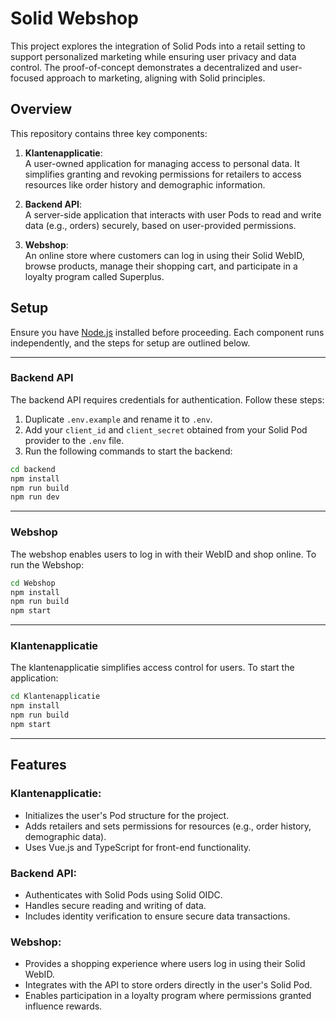 # Solid Webshop

This project explores the integration of Solid Pods into a retail setting to support personalized marketing while ensuring user privacy and data control. The proof-of-concept demonstrates a decentralized and user-focused approach to marketing, aligning with Solid principles.

## Overview

This repository contains three key components:

1. **Klantenapplicatie**:  
   A user-owned application for managing access to personal data. It simplifies granting and revoking permissions for retailers to access resources like order history and demographic information.

2. **Backend API**:  
   A server-side application that interacts with user Pods to read and write data (e.g., orders) securely, based on user-provided permissions.

3. **Webshop**:  
   An online store where customers can log in using their Solid WebID, browse products, manage their shopping cart, and participate in a loyalty program called Superplus.

## Setup

Ensure you have [Node.js](https://nodejs.org/) installed before proceeding. Each component runs independently, and the steps for setup are outlined below.

---

### Backend API

The backend API requires credentials for authentication. Follow these steps:

1. Duplicate `.env.example` and rename it to `.env`.
2. Add your `client_id` and `client_secret` obtained from your Solid Pod provider to the `.env` file.
3. Run the following commands to start the backend:

```bash
cd backend
npm install
npm run build
npm run dev
```

---

### Webshop

The webshop enables users to log in with their WebID and shop online. To run the Webshop:

```bash
cd Webshop
npm install
npm run build
npm start
```

---

### Klantenapplicatie

The klantenapplicatie simplifies access control for users. To start the application:

```bash
cd Klantenapplicatie
npm install
npm run build
npm start
```

---

## Features

### Klantenapplicatie:

- Initializes the user's Pod structure for the project.
- Adds retailers and sets permissions for resources (e.g., order history, demographic data).
- Uses Vue.js and TypeScript for front-end functionality.

### Backend API:

- Authenticates with Solid Pods using Solid OIDC.
- Handles secure reading and writing of data.
- Includes identity verification to ensure secure data transactions.

### Webshop:

- Provides a shopping experience where users log in using their Solid WebID.
- Integrates with the API to store orders directly in the user's Solid Pod.
- Enables participation in a loyalty program where permissions granted influence rewards.
